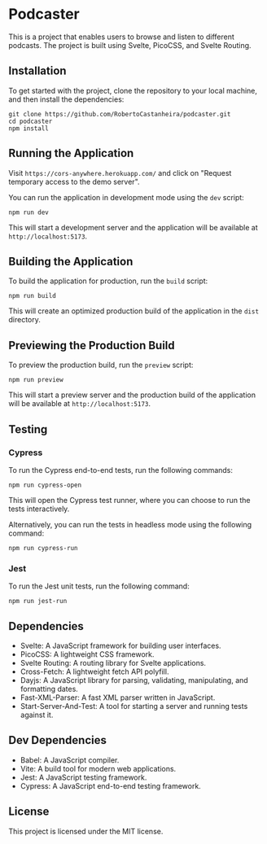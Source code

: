 # Podcaster

This is a project that enables users to browse and listen to different podcasts. The project is built using Svelte, PicoCSS, and Svelte Routing.

## Installation

To get started with the project, clone the repository to your local machine, and then install the dependencies:

```
git clone https://github.com/RobertoCastanheira/podcaster.git
cd podcaster
npm install
```

## Running the Application

Visit `https://cors-anywhere.herokuapp.com/` and click on "Request temporary access to the demo server".

You can run the application in development mode using the `dev` script:

```
npm run dev
```
This will start a development server and the application will be available at `http://localhost:5173`.

## Building the Application

To build the application for production, run the `build` script:

```
npm run build
```

This will create an optimized production build of the application in the `dist` directory.

## Previewing the Production Build

To preview the production build, run the `preview` script:

```
npm run preview
```

This will start a preview server and the production build of the application will be available at `http://localhost:5173`.

## Testing

### Cypress

To run the Cypress end-to-end tests, run the following commands:

```
npm run cypress-open
```

This will open the Cypress test runner, where you can choose to run the tests interactively.

Alternatively, you can run the tests in headless mode using the following command:

```
npm run cypress-run
```

### Jest

To run the Jest unit tests, run the following command:

```
npm run jest-run
```

## Dependencies

- Svelte: A JavaScript framework for building user interfaces.
- PicoCSS: A lightweight CSS framework.
- Svelte Routing: A routing library for Svelte applications.
- Cross-Fetch: A lightweight fetch API polyfill.
- Dayjs: A JavaScript library for parsing, validating, manipulating, and formatting dates.
- Fast-XML-Parser: A fast XML parser written in JavaScript.
- Start-Server-And-Test: A tool for starting a server and running tests against it.

## Dev Dependencies

- Babel: A JavaScript compiler.
- Vite: A build tool for modern web applications.
- Jest: A JavaScript testing framework.
- Cypress: A JavaScript end-to-end testing framework.

## License

This project is licensed under the MIT license.
